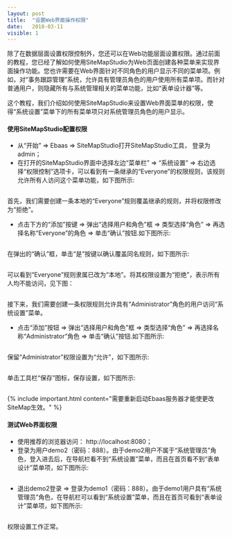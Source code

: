 ```yaml
---
layout: post
title:  "设置Web界面操作权限"
date:   2018-03-11
visible: 1
---
```


除了在数据层面设置权限控制外，您还可以在Web功能层面设置权限。通过前面的教程，您已经了解如何使用SiteMapStudio为Web页面创建各种菜单来实现界面操作功能。您也许需要在Web界面针对不同角色的用户显示不同的菜单项。例如，对“事务跟踪管理”系统，允许具有管理员角色的用户使用所有菜单项。而针对普通用户，则隐藏所有与系统管理相关的菜单功能，比如“表单设计器”等。

这个教程，我们介绍如何使用SiteMapStudio来设置Web界面菜单的权限，使得“系统设置”菜单下的所有菜单项只对系统管理员角色的用户显示。

#### 使用SiteMapStudio配置权限

* 从“开始” => Ebaas => SiteMapStudio打开SiteMapStudio工具， 登录为admin；
* 在打开的SiteMapStudio界面中选择左边“菜单栏” => “系统设置” => 右边选择“权限控制”选项卡，可以看到有一条继承的“Everyone”的权限规则，该规则允许所有人访问这个菜单功能，如下图所示:
<img src="{{'/assets/img/2018-3-11-设置Web界面操作权限1.png' | prepend: site.baseurl }}" alt="">

首先，我们需要创建一条本地的“Everyone”规则覆盖继承的规则，并将权限修改为“拒绝”。

* 点击下方的“添加”按键 => 弹出“选择用户和角色”框 => 类型选择“角色” => 再选择名称“Everyone”的角色 => 单击“确认”按钮.如下图所示:

<img src="{{'/assets/img/2018-3-11-设置Web界面操作权限2.png' | prepend: site.baseurl }}" alt="">

在弹出的“确认”框，单击“是”按键以确认覆盖同名规则，如下图所示:

<img src="{{'/assets/img/2018-3-11-设置Web界面操作权限3.png' | prepend: site.baseurl }}" alt="">

可以看到“Everyone”规则隶属已改为“本地”。将其权限设置为“拒绝”，表示所有人均不能访问，见下图：

<img src="{{'/assets/img/2018-3-11-设置Web界面操作权限4.png' | prepend: site.baseurl }}" alt="">

接下来，我们需要创建一条权限规则允许具有“Administrator”角色的用户访问“系统设置”菜单。

* 点击“添加”按钮 => 弹出“选择用户和角色”框 => 类型选择“角色” => 再选择名称“Administrator”角色 => 单击“确认”按钮.如下图所示:

<img src="{{'/assets/img/2018-3-11-设置Web界面操作权限5.png' | prepend: site.baseurl }}" alt="">

保留“Administrator”权限设置为“允许”，如下图所示:

<img src="{{'/assets/img/2018-3-11-设置Web界面操作权限6.png' | prepend: site.baseurl }}" alt="">

单击工具栏“保存”图标，保存设置，如下图所示:

<img src="{{'/assets/img/2018-3-11-设置Web界面操作权限7.png' | prepend: site.baseurl }}" alt="">

{% include important.html content="需要重新启动Ebaas服务器才能使更改SiteMap生效。" %}

#### 测试Web界面权限

* 使用推荐的浏览器访问： http://localhost:8080；
* 登录为用户demo2（密码：888）。由于demo2用户不属于“系统管理员”角色，登入进去后，在导航栏看不到“系统设置”菜单，而且在首页看不到“表单设计”菜单项，如下图所示:

<img src="{{'/assets/img/2018-3-11-设置Web界面操作权限8.png' | prepend: site.baseurl }}" alt="">

* 退出demo2登录 => 登录为demo1（密码：888）。由于demo1用户具有“系统管理员”角色，在导航栏可以看到“系统设置”菜单，而且在首页可看到“表单设计”菜单项，如下图所示:

<img src="{{'/assets/img/2018-3-11-设置Web界面操作权限9.png' | prepend: site.baseurl }}" alt="">

权限设置工作正常。

